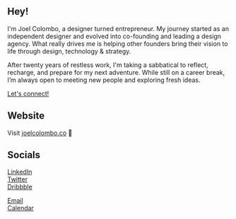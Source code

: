 ## Hey!

I'm Joel Colombo, a designer turned entrepreneur. My journey started as an independent designer and evolved into co-founding and leading a design agency. What really drives me is helping other founders bring their vision to life through design, technology & strategy.

After twenty years of restless work, I'm taking a sabbatical to reflect, recharge, and prepare for my next adventure. While still on a career break, I’m always open to meeting new people and exploring fresh ideas.

[Let's connect!](mailto:hey@joelcolombo.co)

## Website

Visit [joelcolombo.co](https://joelcolombo.co) 🚀

## Socials

[LinkedIn](https://www.linkedin.com/in/joecolombo)  
[Twitter](https://x.com/joelcolombo)  
[Dribbble](https://dribbble.com/joelcolombo)

[Email](mailto:hey@joelcolombo.co)  
[Calendar](https://cal.com/joelcolombo)
